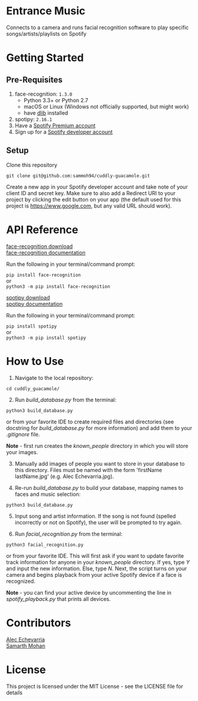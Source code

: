 # Entrance Music
Connects to a camera and runs facial recognition software to play specific songs/artists/playlists on Spotify

# Getting Started
## Pre-Requisites
1. face-recognition: `1.3.0`
    - Python 3.3+ or Python 2.7
    - macOS or Linux (Windows not officially supported, but might work)
    - have [dlib](https://gist.github.com/ageitgey/629d75c1baac34dfa5ca2a1928a7aeaf) installed
2. spotipy: `2.16.1`
3. Have a [Spotify Premium account](https://www.spotify.com/ca-en/premium/)
4. Sign up for a [Spotify developer account](https://developer.spotify.com)

## Setup
Clone this repository

`git clone git@github.com:sammoh94/cuddly-guacamole.git`

Create a new app in your Spotify developer account and take note of your client ID and secret key.
Make sure to also add a Redirect URI to your project by clicking the edit button on your app (the default used for this project is https://www.google.com, but any valid URL should work).

# API Reference

[face-recognition download](https://pypi.org/project/face-recognition/)\
[face-recognition documentation](https://face-recognition.readthedocs.io/en/latest/face_recognition.html)

Run the following in your terminal/command prompt:

`pip install face-recognition`\
or\
`python3 -m pip install face-recognition`


[spotipy download](https://pypi.org/project/spotipy/)\
[spotipy documentation](https://spotipy.readthedocs.io/en/2.16.1/)


Run the following in your terminal/command prompt:

`pip install spotipy`\
or\
`python3 -m pip install spotipy`

# How to Use
1. Navigate to the local repository:

`cd cuddly_guacamole/`

2. Run *build_database.py* from the terminal:

`python3 build_database.py`

or from your favorite IDE to create required files and directories (see docstring for *build_database.py* for more information) and add them to your *.gitignore* file.

**Note** - first run creates the *known_people* directory in which you will store your images.

3. Manually add images of people you want to store in your database to this directory. Files must be named with the form 'firstName lastName.jpg' (e.g. Alec Echevarria.jpg).

4. Re-run *build_database.py* to build your database, mapping names to faces and music selection:

`python3 build_database.py`

5. Input song and artist information. If the song is not found (spelled incorrectly or not on Spotify), the user will be prompted to try again.

6. Run *facial_recognition.py* from the terminal:

`python3 facial_recognition.py`

or from your favorite IDE. This will first ask if you want to update favorite track information for anyone in your *known_people* directory. If yes, type *Y* and input the new information. Else, type *N*. Next, the script turns on your camera and begins playback from your active Spotify device if a face is recognized.

**Note** - you can find your active device by uncommenting the line in *spotify_playback.py* that prints all devices.


# Contributors

[Alec Echevarria](https://github.com/aleceche)\
[Samarth Mohan](https://github.com/sammoh94)


# License
This project is licensed under the MIT License - see the LICENSE file for details